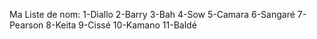 Ma Liste de nom:
1-Diallo
2-Barry
3-Bah
4-Sow
5-Camara
6-Sangaré
7-Pearson
8-Keita
9-Cissé
10-Kamano
11-Baldé
